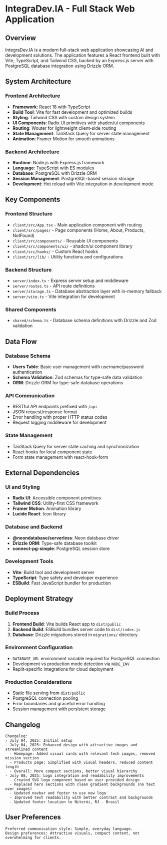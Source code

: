 # IntegraDev.IA - Full Stack Web Application

## Overview

IntegraDev.IA is a modern full-stack web application showcasing AI and development solutions. The application features a React frontend built with Vite, TypeScript, and Tailwind CSS, backed by an Express.js server with PostgreSQL database integration using Drizzle ORM.

## System Architecture

### Frontend Architecture
- **Framework**: React 18 with TypeScript
- **Build Tool**: Vite for fast development and optimized builds
- **Styling**: Tailwind CSS with custom design system
- **UI Components**: Radix UI primitives with shadcn/ui components
- **Routing**: Wouter for lightweight client-side routing
- **State Management**: TanStack Query for server state management
- **Animation**: Framer Motion for smooth animations

### Backend Architecture
- **Runtime**: Node.js with Express.js framework
- **Language**: TypeScript with ES modules
- **Database**: PostgreSQL with Drizzle ORM
- **Session Management**: PostgreSQL-based session storage
- **Development**: Hot reload with Vite integration in development mode

## Key Components

### Frontend Structure
- `client/src/App.tsx` - Main application component with routing
- `client/src/pages/` - Page components (Home, About, Products, NotFound)
- `client/src/components/` - Reusable UI components
- `client/src/components/ui/` - shadcn/ui component library
- `client/src/hooks/` - Custom React hooks
- `client/src/lib/` - Utility functions and configurations

### Backend Structure
- `server/index.ts` - Express server setup and middleware
- `server/routes.ts` - API route definitions
- `server/storage.ts` - Database abstraction layer with in-memory fallback
- `server/vite.ts` - Vite integration for development

### Shared Components
- `shared/schema.ts` - Database schema definitions with Drizzle and Zod validation

## Data Flow

### Database Schema
- **Users Table**: Basic user management with username/password authentication
- **Schema Validation**: Zod schemas for type-safe data validation
- **ORM**: Drizzle ORM for type-safe database operations

### API Communication
- RESTful API endpoints prefixed with `/api`
- JSON request/response format
- Error handling with proper HTTP status codes
- Request logging middleware for development

### State Management
- TanStack Query for server state caching and synchronization
- React hooks for local component state
- Form state management with react-hook-form

## External Dependencies

### UI and Styling
- **Radix UI**: Accessible component primitives
- **Tailwind CSS**: Utility-first CSS framework
- **Framer Motion**: Animation library
- **Lucide React**: Icon library

### Database and Backend
- **@neondatabase/serverless**: Neon database driver
- **Drizzle ORM**: Type-safe database toolkit
- **connect-pg-simple**: PostgreSQL session store

### Development Tools
- **Vite**: Build tool and development server
- **TypeScript**: Type safety and developer experience
- **ESBuild**: Fast JavaScript bundler for production

## Deployment Strategy

### Build Process
1. **Frontend Build**: Vite builds React app to `dist/public`
2. **Backend Build**: ESBuild bundles server code to `dist/index.js`
3. **Database**: Drizzle migrations stored in `migrations/` directory

### Environment Configuration
- `DATABASE_URL` environment variable required for PostgreSQL connection
- Development vs production mode detection via `NODE_ENV`
- Replit-specific integrations for cloud deployment

### Production Considerations
- Static file serving from `dist/public`
- PostgreSQL connection pooling
- Error boundaries and graceful error handling
- Session management with persistent storage

## Changelog

```
Changelog:
- July 04, 2025: Initial setup
- July 04, 2025: Enhanced design with attractive images and streamlined content
  - Homepage: Added visual cards with relevant tech images, removed mission section
  - Products page: Simplified with visual headers, reduced content length
  - Overall: More compact sections, better visual hierarchy
- July 08, 2025: Logo integration and readability improvements
  - Created SVG logo component based on user-provided design
  - Replaced hero sections with clean gradient backgrounds (no text over images)
  - Updated navbar and footer to use new logo
  - Improved text readability with better contrast and backgrounds
  - Updated footer location to Niterói, RJ - Brasil
```

## User Preferences

```
Preferred communication style: Simple, everyday language.
Design preferences: Attractive visuals, compact content, not overwhelming for clients.
```